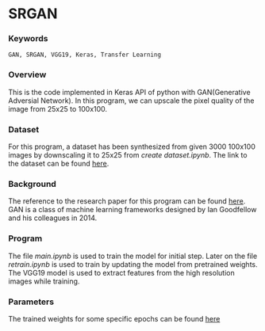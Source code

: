 # SRGAN

### Keywords
    GAN, SRGAN, VGG19, Keras, Transfer Learning

### Overview
This is the code implemented in Keras API of python with GAN(Generative Adversial Network). In this program, we can upscale the pixel quality of the image from 25x25 to 100x100.

### Dataset
For this program, a dataset has been synthesized from given 3000 100x100 images by downscaling it to 25x25 from *create dataset.ipynb*. The link to the dataset can be found [here](https://drive.google.com/file/d/1aYM-TV1EpiHpmCBt2OfyCcde6k4EKWMD/view?usp=sharing).

### Background
The reference to the research paper for this program can be found [here](https://arxiv.org/pdf/1609.04802). GAN is a class of machine learning frameworks designed by Ian Goodfellow and his colleagues in 2014.

### Program
The file *main.ipynb* is used to train the model for initial step. Later on the file *retrain.ipynb* is used to train by updating the model from pretrained weights. The VGG19 model is used to extract features from the high resolution images while training.

### Parameters
The trained weights for some specific epochs can be found [here](https://drive.google.com/drive/folders/1v6Edo-bagGPPJ51_txVktGFZXWyHvert?usp=sharing)
